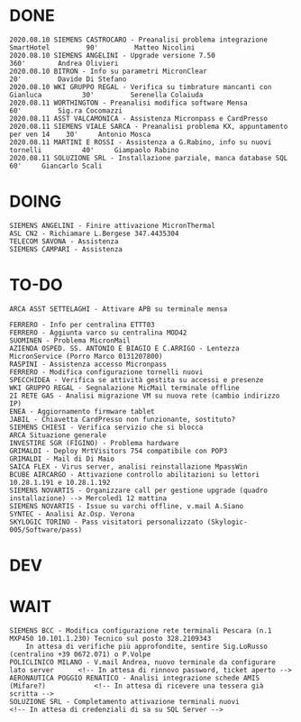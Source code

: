 # DONE
	2020.08.10 SIEMENS CASTROCARO - Preanalisi problema integrazione SmartHotel			90'			Matteo Nicolini
	2020.08.10 SIEMENS ANGELINI - Upgrade versione 7.50									360' 		Andrea Olivieri
	2020.08.10 BITRON - Info su parametri MicronClear									20'			Davide Di Stefano
	2020.08.10 WKI GRUPPO REGAL - Verifica su timbrature mancanti con Gianluca			30'			Serenella Colaiuda
	2020.08.11 WORTHINGTON - Preanalisi modifica software Mensa							60'			Sig.ra Cocomazzi
	2020.08.11 ASST VALCAMONICA - Assistenza Micronpass e CardPresso
	2020.08.11 SIEMENS VIALE SARCA - Preanalisi problema KX, appuntamento per ven 14	30'		Antonio Mosca
	2020.08.11 MARTINI E ROSSI - Assistenza a G.Rabino, info su nuovi tornelli			40'		Giampaolo Rabino
	2020.08.11 SOLUZIONE SRL - Installazione parziale, manca database SQL				60'		Giancarlo Scali


# DOING
	SIEMENS ANGELINI - Finire attivazione MicronThermal
	ASL CN2 - Richiamare L.Bergese 347.4435304
	TELECOM SAVONA - Assistenza
	SIEMENS CAMPARI - Assistenza


# TO-DO
	ARCA ASST SETTELAGHI - Attivare APB su terminale mensa

	FERRERO - Info per centralina ETTT03
	FERRERO - Aggiunta varco su centralina MOD42
	SUOMINEN - Problema MicronMail
	AZIENDA OSPED. SS. ANTONIO E BIAGIO E C.ARRIGO - Lentezza MicronService (Porro Marco 0131207800)
	RASPINI - Assistenza accesso Micronpass
	FERRERO - Modifica configurazione tornelli nuovi
	SPECCHIDEA - Verifica se attività gestita su accessi e presenze
	WKI GRUPPO REGAL - Segnalazione MicMail terminale offline
	2I RETE GAS - Analisi migrazione VM su nuova rete (cambio indirizzo IP)
	ENEA - Aggiornamento firmware tablet
	JABIL - Chiavetta CardPresso non funzionante, sostituto?
	SIEMENS CHIESI - Verifica servizio che si blocca
	ARCA Situazione generale
	INVESTIRE SGR (FIGINO) - Problema hardware
	GRIMALDI - Deploy MrtVisitors 754 compatibile con POP3
	GRIMALDI - Mail di Di Maio
	SAICA FLEX - Virus server, analisi reinstallazione MpassWin
	BCUBE AIRCARGO - Attivazione controllo abilitazioni su lettori 10.28.1.191 e 10.28.1.192
	SIEMENS NOVARTIS - Organizzare call per gestione upgrade (quadro installazione) --> Mercoledì 12 mattina
	SIEMENS NOVARTIS - Issue su varchi offline, v.mail A.Siano
	SYNTEC - Analisi Az.Osp. Verona
	SKYLOGIC TORINO - Pass visitatori personalizzato (Skylogic-005/Software/pass)

# DEV

# WAIT
	SIEMENS BCC - Modifica configurazione rete terminali Pescara (n.1 MXP450 10.101.1.230) Tecnico sul posto 328.2109343
		In attesa di verifiche più approfondite, sentire Sig.LoRusso (centralino +39 0672.071) o P.Volpe
	POLICLINICO MILANO - V.mail Andrea, nuovo terminale da configurare lato server		<!-- In attesa di rinnovo password, ticket aperto -->
	AERONAUTICA POGGIO RENATICO - Analisi integrazione schede AMIS (Mifare?) 			<!-- In attesa di ricevere una tessera già scritta -->
	SOLUZIONE SRL - Completamento attivazione terminali nuovi			<!-- In attesa di credenziali di sa su SQL Server -->